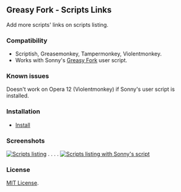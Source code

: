 ## Greasy Fork - Scripts Links

Add more scripts' links on scripts listing.

### Compatibility

* Scriptish, Greasemonkey, Tampermonkey, Violentmonkey.
* Works with Sonny's [Greasy Fork](https://greasyfork.org/scripts/43) user script.

### Known issues

Doesn't work on Opera 12 (Violentmonkey) if Sonny's user script is installed.

### Installation

* [Install](https://raw.github.com/LouCypher/userscripts/master/greasyfork/scripts-links/userscript.user.js)

### Screenshots

[![Scripts listing](https://lh6.googleusercontent.com/-5pL8KEK_t4c/UxlJ7ifSO-I/AAAAAAAAECE/tBnwaogkFgw/s320/Screen%2520Shot%25202014-03-07%2520at%252009.34.28.png)](https://lh6.googleusercontent.com/-5pL8KEK_t4c/UxlJ7ifSO-I/AAAAAAAAECE/tBnwaogkFgw/s0/Screen%2520Shot%25202014-03-07%2520at%252009.34.28.png "Scripts listing
Click to enlarge")
.
.
.
.
[![Scripts listing with Sonny's script](https://lh3.googleusercontent.com/-FWzxOxQZlck/UxlJ7yhCuoI/AAAAAAAAECI/92kTzzqthDQ/s320/Screen%2520Shot%25202014-03-07%2520at%252009.36.48.png)](https://lh3.googleusercontent.com/-FWzxOxQZlck/UxlJ7yhCuoI/AAAAAAAAECI/92kTzzqthDQ/s0/Screen%2520Shot%25202014-03-07%2520at%252009.36.48.png "Scripts listing with Sonny's script
Click to enlarge")

### License

[MIT License](https://raw.github.com/LouCypher/userscripts/master/greasyfork/scripts-links/LICENSE.txt).
